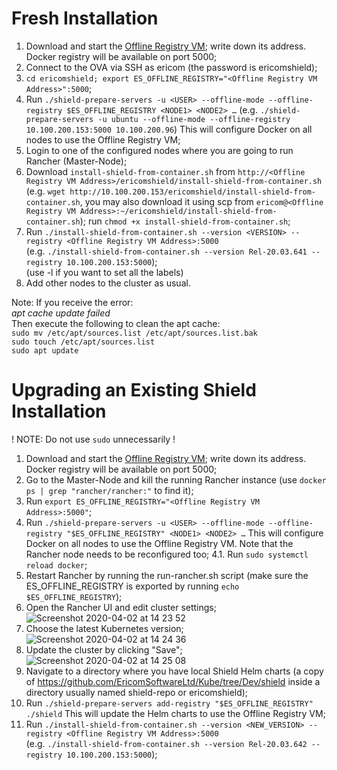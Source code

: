 # Fresh Installation

1. Download and start the [Offline Registry VM](https://shield-ova.s3.amazonaws.com/shield-kube-rel-20.03-registry.ova); write down its address. Docker registry will be available on port 5000;
2. Connect to the OVA via SSH as ericom (the password is ericomshield);
3. `cd ericomshield; export ES_OFFLINE_REGISTRY="<Offline Registry VM Address>":5000`;
4. Run `./shield-prepare-servers -u <USER> --offline-mode --offline-registry $ES_OFFLINE_REGISTRY <NODE1> <NODE2> …`  (e.g. `./shield-prepare-servers -u ubuntu --offline-mode --offline-registry 10.100.200.153:5000 10.100.200.96`) This will configure Docker on all nodes to use the Offline Registry VM;
5. Login to one of the configured nodes where you are going to run Rancher (Master-Node);
6. Download `install-shield-from-container.sh` from `http://<Offline Registry VM Address>/ericomshield/install-shield-from-container.sh` (e.g. `wget http://10.100.200.153/ericomshield/install-shield-from-container.sh`, you may also download it using scp from `ericom@<Offline Registry VM Address>:~/ericomshield/install-shield-from-container.sh`); run `chmod +x install-shield-from-container.sh`;
7. Run `./install-shield-from-container.sh --version <VERSION> --registry <Offline Registry VM Address>:5000` <br />
(e.g. `./install-shield-from-container.sh --version Rel-20.03.641 --registry 10.100.200.153:5000`); <br />
(use -l if you want to set all the labels)
8. Add other nodes to the cluster as usual.

Note: If you receive the error:<br />
_apt cache update failed_ <br /> 
Then execute the following to clean the apt cache: <br />
`sudo mv /etc/apt/sources.list /etc/apt/sources.list.bak` <br />
`sudo touch /etc/apt/sources.list` <br />
`sudo apt update` <br />

# Upgrading an Existing Shield Installation

! NOTE: Do not use `sudo` unnecessarily ! 

1. Download and start the [Offline Registry VM](https://shield-ova.s3.amazonaws.com/shield-kube-rel-20.03-registry.ova); write down its address. Docker registry will be available on port 5000;
2. Go to the Master-Node and kill the running Rancher instance (use `docker ps | grep "rancher/rancher:"` to find it);
3. Run `export ES_OFFLINE_REGISTRY="<Offline Registry VM Address>:5000"`;
4. Run `./shield-prepare-servers -u <USER> --offline-mode --offline-registry "$ES_OFFLINE_REGISTRY" <NODE1> <NODE2> …` This will configure Docker on all nodes to use the Offline Registry VM. Note that the Rancher node needs to be reconfigured too;
4.1. Run `sudo systemctl reload docker`;
5. Restart Rancher by running the run-rancher.sh script (make sure the ES_OFFLINE_REGISTRY is exported by running `echo $ES_OFFLINE_REGISTRY`);
6. Open the Rancher UI and edit cluster settings; ![Screenshot 2020-04-02 at 14 23 52](https://user-images.githubusercontent.com/11456918/78457741-19aabf00-76b5-11ea-8549-1b5b91a238aa.png)
7. Choose the latest Kubernetes version; ![Screenshot 2020-04-02 at 14 24 36](https://user-images.githubusercontent.com/11456918/78457742-1b748280-76b5-11ea-84fe-33c1c4f67990.png)
8. Update the cluster by clicking "Save"; ![Screenshot 2020-04-02 at 14 25 08](https://user-images.githubusercontent.com/11456918/78457745-1ca5af80-76b5-11ea-90f5-0c80929ec5ad.png)
9. Navigate to a directory where you have local Shield Helm charts (a copy of https://github.com/EricomSoftwareLtd/Kube/tree/Dev/shield inside a directory usually named shield-repo or ericomshield);
10. Run `./shield-prepare-servers add-registry "$ES_OFFLINE_REGISTRY" ./shield` This will update the Helm charts to use the  Offline Registry VM;
11. Run `./install-shield-from-container.sh --version <NEW_VERSION> --registry <Offline Registry VM Address>:5000` <br />
(e.g. `./install-shield-from-container.sh --version Rel-20.03.642 --registry 10.100.200.153:5000`); <br />
